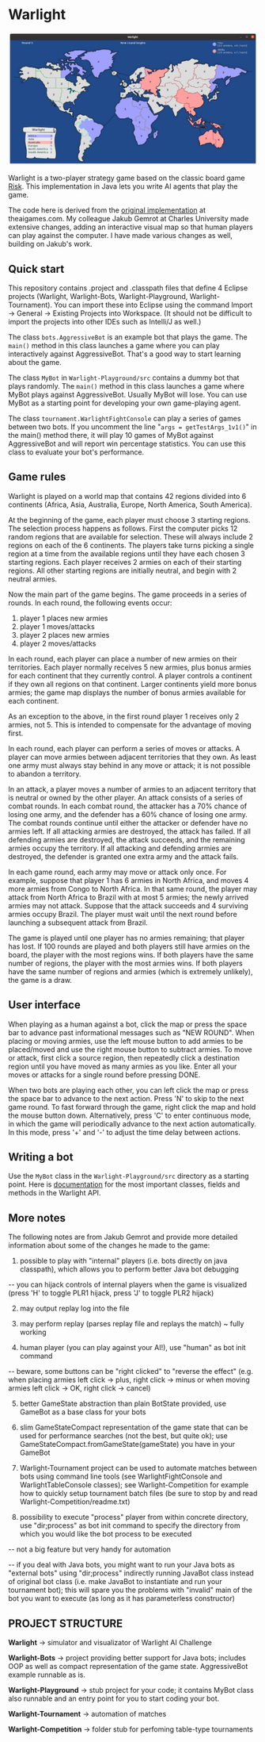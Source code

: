 # Warlight

![alt tag](warlight.png)

Warlight is a two-player strategy game based on the classic board game [Risk](https://en.wikipedia.org/wiki/Risk_(game)).  This implementation in Java lets you write AI agents that play the game.

The code here is derived from the [original implementation](http://theaigames.com/competitions/warlight-ai-challenge) at theaigames.com.  My colleague Jakub Gemrot at Charles University made extensive changes, adding an interactive visual map so that human players can play against the computer.  I have made various changes as well, building on Jakub's work.

## Quick start

This repository contains .project and .classpath files that define 4 Eclipse projects (Warlight, Warlight-Bots, Warlight-Playground, Warlight-Tournament).  You can import these into Eclipse using the command Import -> General -> Existing&nbsp;Projects&nbsp;into&nbsp;Workspace.  (It should not be difficult to import the projects into other IDEs such as Intelli/J as well.)

The class `bots.AggressiveBot` is an example bot that plays the game.  The `main()` method in this class launches a game where you can play interactively against AggressiveBot.  That's a good way to start learning about the game.

The class `MyBot` in `Warlight-Playground/src` contains a dummy bot that plays randomly.  The `main()` method in this class launches a game where MyBot plays against AggressiveBot.  Usually MyBot will lose.  You can use MyBot as a starting point for developing your own game-playing agent.

The class `tournament.WarlightFightConsole` can play a series of games between two bots.  If you uncomment the line "`args = getTestArgs_1v1()`" in the main() method there, it will play 10 games of MyBot against AggressiveBot and will report win percentage statistics.  You can use this class to evaluate your bot's performance.

## Game rules

Warlight is played on a world map that contains 42 regions divided into 6 continents (Africa, Asia, Australia, Europe, North America, South America).

At the beginning of the game, each player must choose 3 starting regions.  The selection process happens as follows.  First the computer picks 12 random regions that are available for selection.  These will always include 2 regions on each of the 6 continents.  The players take turns picking a single region at a time from the available regions until they have each chosen 3 starting regions.  Each player receives 2 armies on each of their starting regions.  All other starting regions are initially neutral, and begin with 2 neutral armies.

Now the main part of the game begins.  The game proceeds in a series of rounds.  In each round, the following events occur:

1. player 1 places new armies
2. player 1 moves/attacks
3. player 2 places new armies
4. player 2 moves/attacks

In each round, each player can place a number of new armies on their territories.  Each player normally receives 5 new armies, plus bonus armies for each continent that they currently control.  A player controls a continent if they own all regions on that continent.  Larger continents yield more bonus armies; the game map displays the number of bonus armies available for each continent.

As an exception to the above, in the first round player 1 receives only 2 armies, not 5.  This is intended to compensate for the advantage of moving first.

In each round, each player can perform a series of moves or attacks.  A player can move armies between adjacent territories that they own.  As least one army must always stay behind in any move or attack; it is not possible to abandon a territory.

In an attack, a player moves a number of armies to an adjacent territory that is neutral or owned by the other player.  An attack consists of a series of combat rounds.  In each combat round, the attacker has a 70% chance of losing one army, and the defender has a 60% chance of losing one army.  The combat rounds continue until either the attacker or defender have no armies left.  If all attacking armies are destroyed, the attack has failed.  If all defending armies are destroyed, the attack succeeds, and the remaining armies occupy the territory.  If all attacking and defending armies are destroyed, the defender is granted one extra army and the attack fails.

In each game round, each army may move or attack only once.  For example, suppose that player 1 has 6 armies in North Africa, and moves 4 more armies from Congo to North Africa.  In that same round, the player may attack from North Africa to Brazil with at most 5 armies; the newly arrived armies may not attack.  Suppose that the attack succeeds and 4 surviving armies occupy Brazil.  The player must wait until the next round before launching a subsequent attack from Brazil.

The game is played until one player has no armies remaining; that player has lost.  If 100 rounds are played and both players still have armies on the board, the player with the most regions wins.  If both players have the same number of regions, the player with the most armies wins.  If both players have the same number of regions and armies (which is extremely unlikely), the game is a draw.

## User interface

When playing as a human against a bot, click the map or press the space bar to advance past informational messages such as "NEW ROUND".  When placing or moving armies, use the left mouse button to add armies to be placed/moved and use the right mouse button to subtract armies.  To move or attack, first click a source region, then repeatedly click a destination region until you have moved as many armies as you like.  Enter all your moves or attacks for a single round before pressing DONE.

When two bots are playing each other, you can left click the map or press the space bar to advance to the next action.  Press 'N' to skip to the next game round.  To fast forward through the game, right click the map and hold the mouse button down.  Alternatively, press 'C' to enter continuous mode, in which the game will periodically advance to the next action automatically.  In this mode, press '+' and '-' to adjust the time delay between actions.

## Writing a bot

Use the `MyBot` class in the `Warlight-Playground/src` directory as a starting point.  Here is [documentation](https://ksvi.mff.cuni.cz/~dingle/2019/ai/warlight/warlight_api.html) for the most important classes, fields and methods in the Warlight API.

## More notes

The following notes are from Jakub Gemrot and provide more detailed information about some of the changes he made to the game:

1) possible to play with "internal" players (i.e. bots directly on java classpath), which allows you to perform better Java bot debugging

-- you can hijack controls of internal players when the game is visualized (press 'H' to toggle PLR1 hijack, press 'J' to toggle PLR2 hijack)

2) may output replay log into the file

3) may perform replay (parses replay file and replays the match) ~ fully working

4) human player (you can play against your AI!), use "human" as bot init command

-- beware, some buttons can be "right clicked" to "reverse the effect" (e.g. when placing armies left click -> plus, right click -> minus or when moving armies left click -> OK, right click -> cancel)

5) better GameState abstraction than plain BotState provided, use GameBot as a base class for your bots

6) slim GameStateCompact representation of the game state that can be used for performance searches (not the best, but quite ok); use GameStateCompact.fromGameState(gameState) you have in your GameBot

7) Warlight-Tournament project can be used to automate matches between bots using command line tools (see WarlightFightConsole and WarlightTableConsole classes); see Warlight-Competition for example how to quickly setup tournament
batch files (be sure to stop by and read Warlight-Competition/readme.txt)

8) possibility to execute "process" player from within concrete directory, use "dir;process" as bot init command to specify the directory from which you would like the bot process to be executed

-- not a big feature but very handy for automation

-- if you deal with Java bots, you might want to run your Java bots as "external bots" using "dir;process" indirectly running JavaBot class instead of original bot class (i.e. make JavaBot to instantiate and run your tournament bot);
this will spare you the problems with "invalid" main of the bot you want to execute (as long as it has parameterless constructor)

## PROJECT STRUCTURE

**Warlight** -> simulator and visualizator of Warlight AI Challenge

**Warlight-Bots** -> project providing better support for Java bots; includes OOP as well as compact representation of the game state. AggressiveBot example runnable as is.

**Warlight-Playground** -> stub project for your code; it contains MyBot class also runnable and an entry point for you to start coding your bot.

**Warlight-Tournament** -> automation of matches

**Warlight-Competition** -> folder stub for perfoming table-type tournaments

